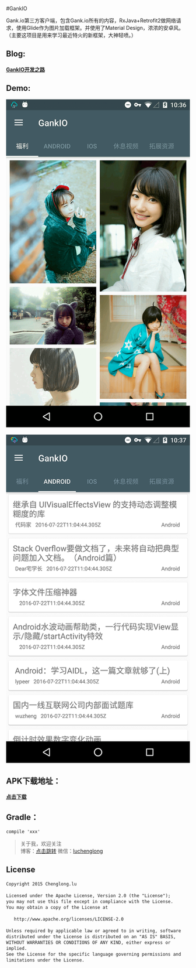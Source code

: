 #GankIO

Gank.io第三方客户端，包含Gank.io所有的内容，RxJava+Retrofit2做网络请求，使用Glide作为图片加载框架。并使用了Material Design，浓浓的安卓风。（主要这项目是用来学习最近特火的新框架，大神轻喷。）

## Blog: 

#### [GankIO开发之路](http://www.luchenglong.com)

## Demo:  

![](Screenshot/2016_07_25_10_36_51.png)&emsp;![](Screenshot/2016_07_25_10_37_31.png)


## APK下载地址：

#### [点击下载](http://www.luchenglong.com)


## Gradle：
``` xml
compile 'xxx'
```

> 关于我，欢迎关注  
  博客：[点击跳转](http://www.luchenglong.com) 微信：[luchenglong](url)  

## License
```
Copyright 2015 Chenglong.lu

Licensed under the Apache License, Version 2.0 (the "License");
you may not use this file except in compliance with the License.
You may obtain a copy of the License at

   http://www.apache.org/licenses/LICENSE-2.0

Unless required by applicable law or agreed to in writing, software
distributed under the License is distributed on an "AS IS" BASIS,
WITHOUT WARRANTIES OR CONDITIONS OF ANY KIND, either express or implied.
See the License for the specific language governing permissions and
limitations under the License.
```